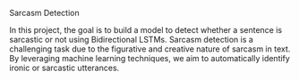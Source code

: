 Sarcasm Detection

In this project, the goal is to build a model to detect whether a sentence is sarcastic or not using Bidirectional LSTMs.
Sarcasm detection is a challenging task due to the figurative and creative nature of sarcasm in text.
By leveraging machine learning techniques, we aim to automatically identify ironic or sarcastic utterances.
